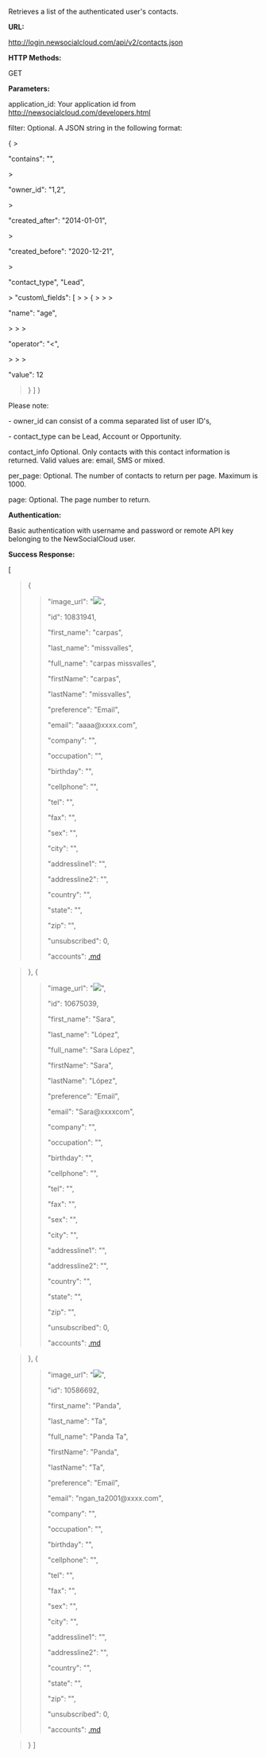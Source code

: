 Retrieves a list of the authenticated user's contacts.

**URL:**

http://login.newsocialcloud.com/api/v2/contacts.json

**HTTP Methods:**

GET

**Parameters:**

<p>application_id: Your application id from <a href='http://newsocialcloud.com/developers.html'>http://newsocialcloud.com/developers.html</a></p>
<p>filter: Optional. A JSON string in the following format:</p>
{
> <p>"contains": "",</p>
> <p>"owner_id": "1,2",</p>
> <p>"created_after": "2014-01-01",</p>
> <p>"created_before": "2020-12-21",</p>
> <p>"contact_type", "Lead",</p>
> "custom\_fields": [
> > {
> > > <p>"name": "age",</p>
> > > <p>"operator": "<",</p>
> > > <p>"value": 12</p>



> }
> ]
}

<p>Please note:</p>

<p>- owner_id can consist of a comma separated list of user ID's,</p>

<p>- contact_type can be Lead, Account or Opportunity.</p>

<p>contact_info Optional. Only contacts with this contact information is returned. Valid values are: email, SMS or mixed.</p>
<p>per_page: Optional. The number of contacts to return per page. Maximum is 1000.</p>
<p>page: Optional. The page number to return.</p>

**Authentication:**

Basic authentication with username and password or remote API key belonging to the NewSocialCloud user.

**Success Response:**

[
> {
> > <p>"image_url": "<img src='http://newsocialcloud-public.s3.amazonaws.com/images/silhouette.gif' />",</p>
> > <p>"id": 10831941,</p>
> > <p>"first_name": "carpas",</p>
> > <p>"last_name": "missvalles",</p>
> > <p>"full_name": "carpas missvalles",</p>
> > <p>"firstName": "carpas",</p>
> > <p>"lastName": "missvalles",</p>
> > <p>"preference": "Email",</p>
> > <p>"email": "aaaa@xxxx.com",</p>
> > <p>"company": "",</p>
> > <p>"occupation": "",</p>
> > <p>"birthday": "",</p>
> > <p>"cellphone": "",</p>
> > <p>"tel": "",</p>
> > <p>"fax": "",</p>
> > <p>"sex": "",</p>
> > <p>"city": "",</p>
> > <p>"addressline1": "",</p>
> > <p>"addressline2": "",</p>
> > <p>"country": "",</p>
> > <p>"state": "",</p>
> > <p>"zip": "",</p>
> > <p>"unsubscribed": 0,</p>
> > <p>"accounts": <a href='.md'>.md</a></p>

> },
> {
> > <p>"image_url": "<img src='http://newsocialcloud-public.s3.amazonaws.com/images/silhouette.gif' />",</p>
> > <p>"id": 10675039,</p>
> > <p>"first_name": "Sara",</p>
> > <p>"last_name": "López",</p>
> > <p>"full_name": "Sara López",</p>
> > <p>"firstName": "Sara",</p>
> > <p>"lastName": "López",</p>
> > <p>"preference": "Email",</p>
> > <p>"email": "Sara@xxxxcom",</p>
> > <p>"company": "",</p>
> > <p>"occupation": "",</p>
> > <p>"birthday": "",</p>
> > <p>"cellphone": "",</p>
> > <p>"tel": "",</p>
> > <p>"fax": "",</p>
> > <p>"sex": "",</p>
> > <p>"city": "",</p>
> > <p>"addressline1": "",</p>
> > <p>"addressline2": "",</p>
> > <p>"country": "",</p>
> > <p>"state": "",</p>
> > <p>"zip": "",</p>
> > <p>"unsubscribed": 0,</p>
> > <p>"accounts": <a href='.md'>.md</a></p>

> },
> {
> > <p>"image_url": "<img src='http://newsocialcloud-public.s3.amazonaws.com/images/silhouette.gif' />",</p>
> > <p>"id": 10586692,</p>
> > <p>"first_name": "Panda",</p>
> > <p>"last_name": "Ta",</p>
> > <p>"full_name": "Panda Ta",</p>
> > <p>"firstName": "Panda",</p>
> > <p>"lastName": "Ta",</p>
> > <p>"preference": "Email",</p>
> > <p>"email": "ngan_ta2001@xxxx.com",</p>
> > <p>"company": "",</p>
> > <p>"occupation": "",</p>
> > <p>"birthday": "",</p>
> > <p>"cellphone": "",</p>
> > <p>"tel": "",</p>
> > <p>"fax": "",</p>
> > <p>"sex": "",</p>
> > <p>"city": "",</p>
> > <p>"addressline1": "",</p>
> > <p>"addressline2": "",</p>
> > <p>"country": "",</p>
> > <p>"state": "",</p>
> > <p>"zip": "",</p>
> > <p>"unsubscribed": 0,</p>
> > <p>"accounts": <a href='.md'>.md</a></p>

> }
]